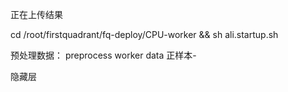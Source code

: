 正在上传结果

cd /root/firstquadrant/fq-deploy/CPU-worker && sh ali.startup.sh

预处理数据： preprocess worker data
正样本-

隐藏层
